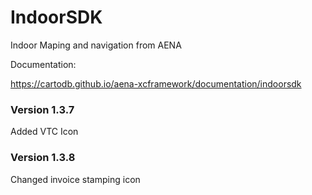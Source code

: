# IndoorSDK 

Indoor Maping and navigation from AENA

Documentation:

https://cartodb.github.io/aena-xcframework/documentation/indoorsdk

### Version 1.3.7

Added VTC Icon

### Version 1.3.8

Changed invoice stamping icon
